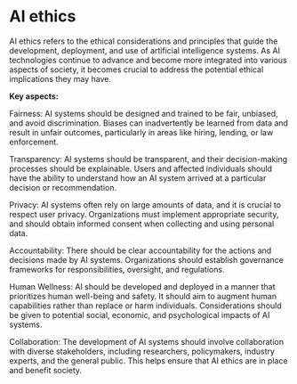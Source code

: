 # AI ethics

AI ethics refers to the ethical considerations and principles that guide the development, deployment, and use of artificial intelligence systems. As AI technologies continue to advance and become more integrated into various aspects of society, it becomes crucial to address the potential ethical implications they may have.

**Key aspects:**

Fairness: AI systems should be designed and trained to be fair, unbiased, and avoid discrimination. Biases can inadvertently be learned from data and result in unfair outcomes, particularly in areas like hiring, lending, or law enforcement.

Transparency: AI systems should be transparent, and their decision-making processes should be explainable. Users and affected individuals should have the ability to understand how an AI system arrived at a particular decision or recommendation.

Privacy: AI systems often rely on large amounts of data, and it is crucial to respect user privacy. Organizations must implement appropriate security, and should obtain informed consent when collecting and using personal data.

Accountability: There should be clear accountability for the actions and decisions made by AI systems. Organizations  should establish governance frameworks for responsibilities, oversight, and regulations.

Human Wellness: AI should be developed and deployed in a manner that prioritizes human well-being and safety. It should aim to augment human capabilities rather than replace or harm individuals. Considerations should be given to potential social, economic, and psychological impacts of AI systems.

Collaboration: The development of AI systems should involve collaboration with diverse stakeholders, including researchers, policymakers, industry experts, and the general public. This helps ensure that AI ethics are in place and benefit society.
